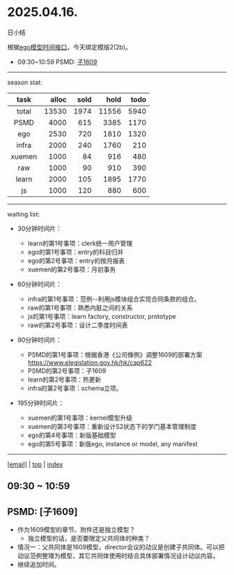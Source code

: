 # 2025.04.16.
日小结

<a id="top"></a>
根据[ego模型时间接口](https://gitee.com/hyg/blog/blob/master/timeflow.md)，今天绑定模版2(2b)。

<a id="index"></a>
- 09:30~10:59	PSMD: [子1609](#20250416093000)

---
season stat:

| task | alloc | sold | hold | todo |
| :---: | ---: | ---: | ---: | ---: |
| total | 13530 | 1974 | 11556 | 5940 |
| PSMD | 4000 | 615 | 3385 | 1170 |
| ego | 2530 | 720 | 1810 | 1320 |
| infra | 2000 | 240 | 1760 | 210 |
| xuemen | 1000 | 84 | 916 | 480 |
| raw | 1000 | 90 | 910 | 390 |
| learn | 2000 | 105 | 1895 | 1770 |
| js | 1000 | 120 | 880 | 600 |

---
waiting list:


- 30分钟时间片：
  - learn的第1号事项：clerk统一用户管理
  - ego的第1号事项：entry的科目归并
  - ego的第2号事项：entry的按月报表
  - xuemen的第2号事项：月初事务

- 60分钟时间片：
  - infra的第1号事项：范例--利用js模块组合实现合同条款的组合。
  - raw的第1号事项：熟悉内脏之间的关系
  - js的第1号事项：learn factory, constructor, prototype
  - raw的第2号事项：设计二季度时间表

- 90分钟时间片：
  - PSMD的第1号事项：根据香港《公司條例》调整1609的部署方案 https://www.elegislation.gov.hk/hk/cap622
  - PSMD的第2号事项：子1609
  - learn的第2号事项：热更新
  - infra的第2号事项：schema立项。

- 195分钟时间片：
  - xuemen的第1号事项：kernel模型升级
  - xuemen的第3号事项：重新设计S2状态下的学门基本管理制度
  - ego的第4号事项：新版基础模型
  - ego的第5号事项：新版ego, instance or model, any manifest

---
<a href="mailto:huangyg@mars22.com?subject=关于2025.04.16.[子1609]任务&body=日期: 2025.04.16.%0D%0A序号: 5%0D%0A手稿:../../draft/2025/20250416.01.md%0D%0A---请勿修改邮件主题及以上内容 从下一行开始写您的想法---%0D%0A">[email]</a> | [top](#top) | [index](#index)
<a id="20250416093000"></a>
## 09:30 ~ 10:59
## PSMD: [子1609]

- 作为1609模型的章节、附件还是独立模型？
    - 独立模型的话，是否要限定父共同体的种类？
- 情况一：父共同体是1609模型，director会议的动议是创建子共同体。可以把动议范例整理为模型，其它共同体使用时结合具体部署情况设计动议内容。
- 继续追加时间。
